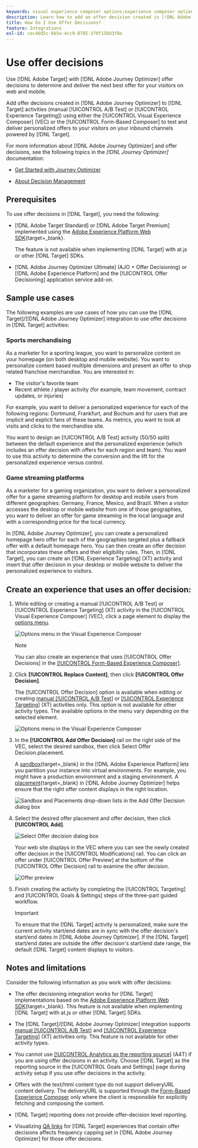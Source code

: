 ```yaml
---
keywords: visual experience composer options;experience composer options;experience options;offer decision;offer decisioning;ajo;journey optimizer
description: Learn how to add an offer decision created in [!DNL Adobe Journey Optimizer] to an activity.
title: How Do I Use Offer Decisions?
feature: Integrations
exl-id: cec46d5c-bb5e-4cc9-8785-370f158d3f8e
---
```

# Use offer decisions

Use [!DNL Adobe Target] with [!DNL Adobe Journey Optimizer] offer decisions to determine and deliver the next best offer for your visitors on web and mobile.

Add offer decisions created in [!DNL Adobe Journey Optimizer] to [!DNL Target] activities (manual [!UICONTROL A/B Test] or [!UICONTROL Experience Targeting]) using either the [!UICONTROL Visual Experience Composer] (VEC) or the [!UICONTROL Form-Based Composer] to test and deliver personalized offers to your visitors on your inbound channels powered by [!DNL Target].

For more information about [!DNL Adobe Journey Optimizer] and offer decisions, see the following topics in the *[!DNL Journey Optimizer]* documentation:

* [Get Started with Journey Optimizer](https://experienceleague.adobe.com/docs/journey-optimizer/using/get-started/get-started.html)

* [About Decision Management](https://experienceleague.adobe.com/docs/journey-optimizer/using/offer-decisioning/get-started-decision/starting-offer-decisioning.html)

## Prerequisites 

To use offer decisions in [!DNL Target], you need the following:

* [!DNL Adobe Target Standard] or [!DNL Adobe Target Premium] implemented using the [Adobe Experience Platform Web SDK](https://experienceleague.adobe.com/docs/target-dev/developer/client-side/aep-web-sdk.html){target=_blank}.

  The feature is not available when implementing [!DNL Target] with at.js or other [!DNL Target] SDKs.

* [!DNL Adobe Journey Optimizer Ultimate] (AJO + Offer Decisioning) or [!DNL Adobe Experience Platform] and the [!UICONTROL Offer Decisioning] application service add-on.

## Sample use cases

The following examples are use cases of how you can use the [!DNL Target]/[!DNL Adobe Journey Optimizer] integration to use offer decisions in [!DNL Target] activities:

### Sports merchandising

As a marketer for a sporting league, you want to personalize content on your homepage (on both desktop and mobile website). You want to personalize content based multiple dimensions and present an offer to shop related franchise merchandise. You are interested in:

* The visitor's favorite team
* Recent athlete / player activity (for example, team movement, contract updates, or injuries)

For example, you want to deliver a personalized experience for each of the following regions: Dortmund, Frankfurt, and Bochum and for users that are implicit and explicit fans of these teams. As metrics, you want to look at visits and clicks to the merchandise site.

You want to design an [!UICONTROL A/B Test] activity (50/50 split) between the default experience and the personalized experience (which includes an offer decision with offers for each region and team). You want to use this activity to determine the conversion and the lift for the personalized experience versus control.

### Game streaming platforms

As a marketer for a gaming organization, you want to deliver a personalized offer for a game streaming platform for desktop and mobile users from different geographies: Germany, France, Mexico, and Brazil. When a visitor accesses the desktop or mobile website from one of those geographies, you want to deliver an offer for game streaming in the local language and with a corresponding price for the local currency.

In [!DNL Adobe Journey Optimizer], you can create a personalized homepage hero offer for each of the geographies targeted plus a fallback offer with a default homepage hero. You can then create an offer decision that incorporates these offers and their eligibility rules. Then, in [!DNL Target], you can create an [!DNL Experience Targeting] (XT) activity and insert that offer decision in your desktop or mobile website to deliver the personalized experience to visitors.

## Create an experience that uses an offer decision:

1. While editing or creating a manual [!UICONTROL A/B Test] or [!UICONTROL Experience Targeting] (XT) activity in the [!UICONTROL Visual Experience Composer] (VEC), click a page element to display the [options menu](/help/main/c-experiences/c-visual-experience-composer/viztarget-options.md).

   ![Options menu in the Visual Experience Composer](assets/options-menu1.png)

   >[!NOTE]
   >
   >You can also create an experience that uses [!UICONTROL Offer Decisions] in the [[!UICONTROL Form-Based Experience Composer]](/help/main/c-experiences/form-experience-composer.md).

1. Click **[!UICONTROL Replace Content]**, then click **[!UICONTROL Offer Decision]**.

   The [!UICONTROL Offer Decision] option is available when editing or creating [manual [!UICONTROL A/B Test]](/help/main/c-activities/t-test-ab/test-ab.md#types) or [[!UICONTROL Experience Targeting]](/help/main/c-activities/t-experience-target/experience-target.md) (XT) activities only. This option is not available for other activity types. The available options in the menu vary depending on the selected element.

   ![Options menu in the Visual Experience Composer](assets/options-menu.png)

1. In the **[!UICONTROL Add Offer Decision]** rail on the right side of the VEC, select the desired sandbox, then click Select Offer Decision.placement.

   A [sandbox](https://experienceleague.adobe.com/docs/experience-platform/sandbox/ui/overview.html){target=_blank} in the [!DNL Adobe Experience Platform] lets you partition your instance into virtual environments. For example, you might have a production environment and a staging environment. A [placement](https://experienceleague.adobe.com/docs/journey-optimizer/using/offer-decisioning/create-components/creating-placements.html){target=_blank} in [!DNL Adobe Journey Optimizer] helps ensure that the right offer content displays in the right location.

   ![Sandbox and Placements drop-down lists in the Add Offer Decision dialog box](/help/main/c-integrating-target-with-mac/ajo/assets/sandbox-placement.png)

1. Select the desired offer placement and offer decision, then click **[!UICONTROL Add]**.

   ![Select Offer decision dialog box](/help/main/c-integrating-target-with-mac/ajo/assets/select-offer-decision.png)

   Your web site displays in the VEC where you can see the newly created offer decision in the [!UICONTROL Modifications] rail. You can click an offer under [!UICONTROL Offer Preview] at the bottom of the [!UICONTROL Offer Decision] rail to examine the offer decision.

   <!--You can examine the various offers contained in the offer by clicking the appropriate icon at the bottom of the [!UICONTROL Offer Preview] dialog box, including the fallback offer. A fallback offer is the default offer displayed when a visitor is not eligible for any of the personalized offers in the collection.-->

   ![Offer preview](assets/offer-preview2.png)

1. Finish creating the activity by completing the [!UICONTROL Targeting] and [!UICONTROL Goals & Settings] steps of the three-part guided workflow.

   >[!IMPORTANT]
   >
   >To ensure that the [!DNL Target] activity is personalized, make sure the current activity start/end dates are in sync with the offer decision's start/end dates in [!DNL Adobe Journey Optimizer]. If the [!DNL Target] start/end dates are outside the offer decision's start/end date range, the default [!DNL Target] content displays to visitors.

## Notes and limitations

Consider the following information as you work with offer decisions:

* The offer decisioning integration works for [!DNL Target] implementations based on the [Adobe Experience Platform Web SDK](https://experienceleague.adobe.com/docs/target-dev/developer/client-side/aep-web-sdk.html){target=_blank}. This feature is not available when implementing [!DNL Target] with at.js or other [!DNL Target] SDKs.

* The [!DNL Target]/[!DNL Adobe Journey Optimizer] integration supports [manual [!UICONTROL A/B Test]](/help/main/c-activities/t-test-ab/test-ab.md#types) and [[!UICONTROL Experience Targeting]](/help/main/c-activities/t-experience-target/experience-target.md) (XT) activities only. This feature is not available for other activity types.

* You cannot use [[!UICONTROL Analytics as the reporting source]](/help/main/c-integrating-target-with-mac/a4t/a4t.md) (A4T) if you are using offer decisions in an activity. Choose [!DNL Target] as the reporting source in the [!UICONTROL Goals and Settings] page during activity setup if you use offer decisions in the activity.

* Offers with the text/html content type do not support deliveryURL content delivery. The deliveryURL is supported through the [Form-Based Experience Composer](/help/main/c-experiences/form-experience-composer.md) only where the client is responsible for explicitly fetching and composing the content.

* [!DNL Target] reporting does not provide offer-decision level reporting.

* Visualizing [QA links](/help/main/c-activities/c-activity-qa/activity-qa.md) for [!DNL Target] experiences that contain offer decisions affects frequency capping set in [!DNL Adobe Journey Optimizer] for those offer decisions.
